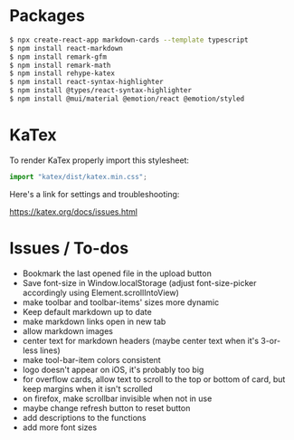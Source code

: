 # Packages

```bash
$ npx create-react-app markdown-cards --template typescript
$ npm install react-markdown
$ npm install remark-gfm
$ npm install remark-math
$ npm install rehype-katex
$ npm install react-syntax-highlighter
$ npm install @types/react-syntax-highlighter
$ npm install @mui/material @emotion/react @emotion/styled
```

# KaTex

To render KaTex properly import this stylesheet:

```javascript
import "katex/dist/katex.min.css"; 
```

Here's a link for settings and troubleshooting:

https://katex.org/docs/issues.html 

# Issues / To-dos

- Bookmark the last opened file in the upload button
- Save font-size in Window.localStorage (adjust font-size-picker accordingly using Element.scrollIntoView)
- make toolbar and toolbar-items' sizes more dynamic
- Keep default markdown up to date
- make markdown links open in new tab
- allow markdown images
- center text for markdown headers (maybe center text when it's 3-or-less lines)
- make tool-bar-item colors consistent 
- logo doesn't appear on iOS, it's probably too big
- for overflow cards, allow text to scroll to the top or bottom of card, but keep margins when it isn't scrolled
- on firefox, make scrollbar invisible when not in use
- maybe change refresh button to reset button
- add descriptions to the functions
- add more font sizes